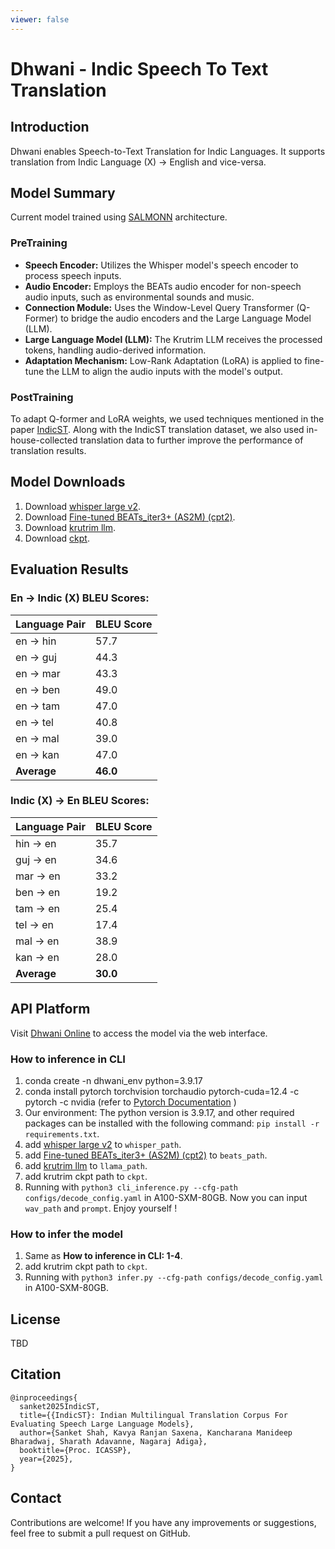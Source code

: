 ```yaml
---
viewer: false
---
```


# Dhwani - Indic Speech To Text Translation

## Introduction
Dhwani enables Speech-to-Text Translation for Indic Languages. It supports translation from Indic Language (X) → English and vice-versa.

## Model Summary

Current model trained using [SALMONN](https://openreview.net/pdf?id=14rn7HpKVk) architecture.

### PreTraining
- **Speech Encoder:** Utilizes the Whisper model's speech encoder to process speech inputs.
- **Audio Encoder:** Employs the BEATs audio encoder for non-speech audio inputs, such as environmental sounds and music.
- **Connection Module:** Uses the Window-Level Query Transformer (Q-Former) to bridge the audio encoders and the Large Language Model (LLM).
- **Large Language Model (LLM):** The Krutrim LLM receives the processed tokens, handling audio-derived information.
- **Adaptation Mechanism:** Low-Rank Adaptation (LoRA) is applied to fine-tune the LLM to align the audio inputs with the model's output.


### PostTraining
To adapt Q-former and LoRA weights, we used techniques mentioned in the paper [IndicST](https://huggingface.co/datasets/krutrim-ai-labs/IndicST). Along with the IndicST translation dataset, we also used in-house-collected translation data to further improve the performance of translation results.

## Model Downloads

1. Download [whisper large v2](https://huggingface.co/openai/whisper-large-v2/tree/main).
2. Download [Fine-tuned BEATs_iter3+ (AS2M) (cpt2)](https://1drv.ms/u/s!AqeByhGUtINrgcpj8ujXH1YUtxooEg?e=E9Ncea).
3. Download [krutrim llm](https://huggingface.co/krutrim-ai-labs/Krutrim-2-base).
4. Download [ckpt](https://huggingface.co/datasets/krutrim-ai-labs/Dhwani/blob/main/ckpt/checkpoint_best.pth).

## Evaluation Results

### En → Indic (X) BLEU Scores:
| Language Pair | BLEU Score |
|--------------|------------|
| en → hin | 57.7 |
| en → guj | 44.3 |
| en → mar | 43.3 |
| en → ben | 49.0 |
| en → tam | 47.0 |
| en → tel | 40.8 |
| en → mal | 39.0 |
| en → kan | 47.0 |
| **Average** | **46.0** |

### Indic (X) → En BLEU Scores:
| Language Pair | BLEU Score |
|--------------|------------|
| hin → en | 35.7 |
| guj → en | 34.6 |
| mar → en | 33.2 |
| ben → en | 19.2 |
| tam → en | 25.4 |
| tel → en | 17.4 |
| mal → en | 38.9 |
| kan → en | 28.0 |
| **Average** | **30.0** |

## API Platform
Visit [Dhwani Online](https://cloud.olakrutrim.com/console/languageLabs?section=speech) to access the model via the web interface. 

### How to inference in CLI

1. conda create -n dhwani_env python=3.9.17
2. conda install pytorch torchvision torchaudio pytorch-cuda=12.4 -c pytorch -c nvidia (refer to [Pytorch Documentation](https://pytorch.org/get-started/locally/) )
3. Our environment: The python version is 3.9.17, and other required packages can be installed with the following command: ```pip install -r requirements.txt```.
4. add [whisper large v2](https://huggingface.co/openai/whisper-large-v2/tree/main) to ```whisper_path```.
5. add [Fine-tuned BEATs_iter3+ (AS2M) (cpt2)](https://1drv.ms/u/s!AqeByhGUtINrgcpj8ujXH1YUtxooEg?e=E9Ncea) to `beats_path`.
6. add [krutrim llm](https://huggingface.co/krutrim-ai-labs/Dhwani/blob/main/checkpoint_best.pth) to ```llama_path```.
7. add krutrim ckpt path to ```ckpt```.
8. Running with ```python3 cli_inference.py --cfg-path configs/decode_config.yaml``` in A100-SXM-80GB. Now you can input ```wav_path``` and ```prompt```. Enjoy yourself !

### How to infer the model

1. Same as **How to inference in CLI: 1-4**.
2. add krutrim ckpt path to ```ckpt```.
3. Running with ```python3 infer.py --cfg-path configs/decode_config.yaml``` in A100-SXM-80GB. 



## License
TBD

## Citation
```
@inproceedings{
  sanket2025IndicST,
  title={{IndicST}: Indian Multilingual Translation Corpus For Evaluating Speech Large Language Models},
  author={Sanket Shah, Kavya Ranjan Saxena, Kancharana Manideep Bharadwaj, Sharath Adavanne, Nagaraj Adiga},
  booktitle={Proc. ICASSP},
  year={2025},
}
```

## Contact
Contributions are welcome! If you have any improvements or suggestions, feel free to submit a pull request on GitHub.
